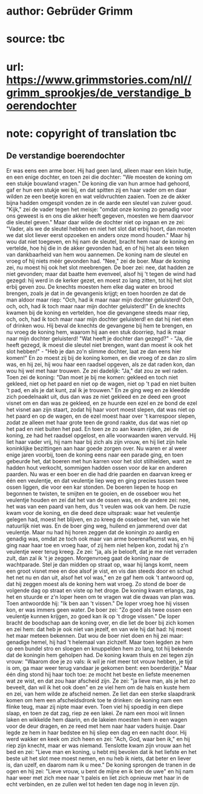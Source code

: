 # author: Gebrüder Grimm
# source: tbc
# url: https://www.grimmstories.com/nl//grimm_sprookjes/de_verstandige_boerendochter
# note: copyright of translation tbc

## De verstandige boerendochter 

Er was eens een arme boer. Hij had geen land, alleen maar een klein
hutje, en een enige dochter, en toen zei die dochter: "We moesten de
koning om een stukje bouwland vragen." De koning die van hun armoe had
gehoord, gaf er hun een stukje wei bij, en dat spitten zij en haar vader
om en daar wilden ze een beetje koren en wat veldvruchten zaaien. Toen
ze de akker bijna hadden omgespit vonden ze in de aarde een sleutel van
zuiver goud. "Kijk," zei de vader tegen het meisje: "omdat onze
koning zo genadig voor ons geweest is en ons die akker heeft gegeven,
moesten we hem daarvoor die sleutel geven." Maar daar wilde de dochter
niet op ingaan en ze zei: "Vader, als we de sleutel hebben en niet het
slot dat erbij hoort, dan moeten we dat slot liever eerst opzoeken en
anders onze mond houden." Maar hij wou dat niet toegeven, en hij nam de
sleutel, bracht hem naar de koning en vertelde, hoe hij die in de akker
gevonden had, en of hij het als een teken van dankbaarheid van hem wou
aannemen. De koning nam de sleutel en vroeg of hij niets méér gevonden
had. "Nee," zei de boer. Maar de koning zei, nu moest hij ook het slot
meebrengen. De boer zei: nee, dat hadden ze niet gevonden; maar dat
baatte hem evenveel, alsof hij 't tegen de wind had gezegd: hij werd in
de kerker gezet, en moest zo lang zitten, tot hij het slot erbij geven
zou. De knechts moesten hem elke dag water en brood brengen, zoals je
dat in de gevangenis krijgt; en toen hoorden ze dat de man aldoor maar
riep: "Och, had ik maar naar mijn dochter geluisterd! Och, och, och,
had ik toch maar naar mijn dochter geluisterd!" En de knechts kwamen
bij de koning en vertelden, hoe die gevangene steeds maar riep, och,
och, had ik toch maar naar mijn dochter geluisterd! en dat hij niet eten
of drinken wou. Hij beval de knechts de gevangene bij hem te brengen, en
nu vroeg de koning hem, waarom hij aan een stuk doorriep, had ik maar
naar mijn dochter geluisterd! "Wat heeft je dochter dan gezegd?" -
"Ja, die heeft gezegd, ik moest die sleutel niet brengen, want dan
moest ik ook het slot hebben!" - "Heb je dan zo'n slimme dochter,
laat ze dan eens hier komen!" En zo moest zij bij de koning komen, en
die vroeg of ze dan zo slim was, en hij zei, hij wou haar een raadsel
opgeven, als ze dat raden kon, dan wou hij wel met haar trouwen. Ze zei
dadelijk: "Ja," dat zou ze wel raden. Toen zei de koning: "Dan moet
je bij me komen: gekleed en toch niet gekleed, niet op het paard en niet
op de wagen, niet op 't pad en niet buiten 't pad, en als je dat kunt,
zal ik je trouwen." En ze ging weg en ze kleedde zich poedelnaakt uit,
dus dan was ze niet gekleed en ze deed een groot visnet om en dan was ze
gekleed, en ze huurde een ezel en ze bond de ezel het visnet aan zijn
staart, zodat hij haar voort moest slepen, dat was niet op het paard en
op de wagen, en de ezel moest haar over 't karrespoor slepen, zodat ze
alleen met haar grote teen de grond raakte, dus dat was niet op het pad
en niet buiten het pad. En toen ze zo aan kwam rijden, zei de koning, ze
had het raadsel opgelost, en alle voorwaarden waren vervuld. Hij liet
haar vader vrij, hij nam haar bij zich als zijn vrouw, en hij liet zijn
hele koninklijke bezittingen aan haar goede zorgen over.
Nu waren er al weer enige jaren voorbij, toen de koning eens naar een
parade ging, en toen gebeurde het, dat boeren met hun karren voor het
slot stilhielden, want ze hadden hout verkocht, sommigen hadden ossen
voor de kar en anderen paarden. Nu was er een boer en die had drie
paarden en daarvan kreeg er één een veulentje, en dat veulentje liep weg
en ging precies tussen twee ossen liggen, die voor een kar stonden. De
boeren liepen te hoop en begonnen te twisten, te smijten en te gooien,
en de osseboer wou het veulentje houden en zei dat het van de ossen was,
en de andere zei: nee, het was van een paard van hem, dus 't veulen was
ook van hem. De ruzie kwam voor de koning, en die deed deze uitspraak:
waar het veulentje gelegen had, moest het blijven, en zo kreeg de
osseboer het, van wie het natuurlijk niet was. En de boer ging weg,
huilend en jammerend over dat veulentje. Maar nu had hij horen zeggen
dat de koningin zo aardig en genadig was, omdat ze toch ook maar van
arme boerenafkomst was, en hij ging naar haar toe en vroeg haar, of zij
hem niet helpen kon, zodat hij z'n veulentje weer terug kreeg. Ze zei:
"ja, als je belooft, dat je me niet verraden zult, dan zal ik 't je
zeggen. Morgenvroeg gaat de koning naar de wachtparade. Stel je dan
midden op straat op, waar hij langs komt, neem een groot visnet mee en
doe alsof je vist, en vis dan steeds door en schud het net nu en dan
uit, alsof het vol was," en ze gaf hem ook 't antwoord op, dat hij
zeggen moest als de koning hem wat vroeg. Zo stond de boer de volgende
dag op straat en viste op het droge. De koning kwam erlangs, zag het en
stuurde er z'n loper heen om te vragen wat die dwaas van plan was. Toen
antwoordde hij: "Ik ben aan 't vissen." De loper vroeg hoe hij vissen
kon, er was immers geen water. De boer zei: "Zo goed als twee ossen een
veulentje kunnen krijgen, zo goed kan ik op 't droge vissen." De loper
bracht de boodschap aan de koning over, en die liet de boer bij zich
komen en zei hem: dat heb je ook niet van jezelf, en van wie hij dat
had: hij moest het maar meteen bekennen. Dat wou de boer niet doen en
hij zei maar: genadige hemel, hij had 't helemaal van zichzelf. Maar
toen legden ze hem op een bundel stro en sloegen en knuppelden hem zo
lang, tot hij bekende dat de koningin hem geholpen had. De koning kwam
thuis en zei tegen zijn vrouw: "Waarom doe je zo vals: ik wil je niet
meer tot vrouw hebben, je tijd is om, ga maar weer terug vandaar je
gekomen bent: een boerderijtje." Maar één ding stond hij haar toch toe:
ze mocht het beste en liefste meenemen wat ze wist, en dat zou haar
afscheid zijn. Ze zei: "ja lieve man, als je het zo beveelt, dan wil ik
het ook doen" en ze viel hem om de hals en kuste hem en zei, van hem
wilde ze afscheid nemen. Ze liet dan een sterke slaapdrank komen om hem
een afscheidsdronk toe te drinken: de koning nam een flinke teug, maar
zij nipte maar even. Toen viel hij spoedig in een diepe slaap, en toen
ze dat zag, riep ze een lakei. Ze nam een mooi wit linnen laken en
wikkelde hem daarin, en de lakeien moesten hem in een wagen voor de deur
dragen, en ze reed met hem naar haar vaders huisje. Daar legde ze hem in
haar bedstee en hij sliep een dag en een nacht door. Hij werd wakker en
keek om zich heen en zei: "Ach, God, waar ben ik," en hij riep zijn
knecht, maar er was niemand. Tenslotte kwam zijn vrouw aan het bed en
zei: "Lieve man en koning, u hebt mij bevolen dat ik het liefste en het
beste uit het slot mee moest nemen, en nu heb ik niets, dat beter en
liever is, dan uzelf, en daarom nam ik u mee." De koning sprongen de
tranen in de ogen en hij zei: "Lieve vrouw, u bent de mijne en ik ben
de uwe" en hij nam haar weer met zich mee naar 't paleis en liet zich
opnieuw met haar in de echt verbinden, en ze zullen wel tot heden ten
dage nog in leven zijn.

